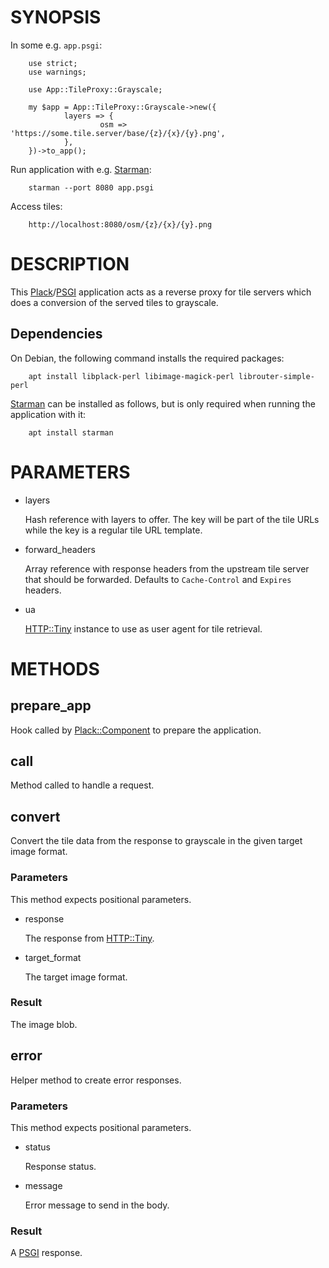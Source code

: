 # SYNOPSIS

In some e.g. `app.psgi`:

        use strict;
        use warnings;

        use App::TileProxy::Grayscale;

        my $app = App::TileProxy::Grayscale->new({
                layers => {
                        osm => 'https://some.tile.server/base/{z}/{x}/{y}.png',
                },
        })->to_app();

Run application with e.g. [Starman](https://metacpan.org/pod/Starman):

        starman --port 8080 app.psgi

Access tiles:

        http://localhost:8080/osm/{z}/{x}/{y}.png

# DESCRIPTION

This [Plack](https://metacpan.org/pod/Plack)/[PSGI](https://metacpan.org/pod/PSGI) application acts as a reverse proxy for tile
servers which does a conversion of the served tiles to grayscale.

## Dependencies

On Debian, the following command installs the required packages:

        apt install libplack-perl libimage-magick-perl librouter-simple-perl

[Starman](https://metacpan.org/pod/Starman) can be installed as follows, but is only required when
running the application with it:

        apt install starman

# PARAMETERS

- layers

    Hash reference with layers to offer. The key will be part of the tile URLs while
    the key is a regular tile URL template.

- forward\_headers

    Array reference with response headers from the upstream tile server that should
    be forwarded. Defaults to `Cache-Control` and `Expires` headers.

- ua

    [HTTP::Tiny](https://metacpan.org/pod/HTTP%3A%3ATiny) instance to use as user agent for tile retrieval.

# METHODS

## prepare\_app

Hook called by [Plack::Component](https://metacpan.org/pod/Plack%3A%3AComponent) to prepare the application.

## call

Method called to handle a request.

## convert

Convert the tile data from the response to grayscale in the given target image
format.

### Parameters

This method expects positional parameters.

- response

    The response from [HTTP::Tiny](https://metacpan.org/pod/HTTP%3A%3ATiny).

- target\_format

    The target image format.

### Result

The image blob.

## error

Helper method to create error responses.

### Parameters

This method expects positional parameters.

- status

    Response status.

- message

    Error message to send in the body.

### Result

A [PSGI](https://metacpan.org/pod/PSGI) response.
